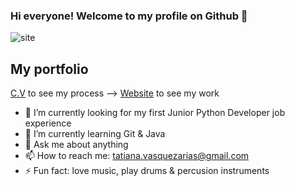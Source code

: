 ### Hi everyone! Welcome to my profile on Github 👋
![site](https://github.com/Tatiana-vasquez/Tatiana-vasquez/assets/116188911/852b86a0-7244-44bf-944f-8e2bf515cfe9)


## My portfolio
[C.V](https://tatiana-vasquez.github.io/my_portfolio-2.0/#page-top) to see my process -->
[Website](https://tatiana-vasquez.github.io/web-tati/index.html) to see my work

<!--
**Tatiana-vasquez/Tatiana-vasquez** is a ✨ _special_ ✨ repository because its `README.md` (this file) appears on your GitHub profile.

Here are some ideas to get you started: -->

- 🔭 I’m currently looking for my first Junior Python Developer job experience 
- 🌱 I’m currently learning Git & Java
- 💬 Ask me about anything
- 📫 How to reach me: tatiana.vasquezarias@gmail.com
- ⚡ Fun fact: love music, play drums & percusion instruments

